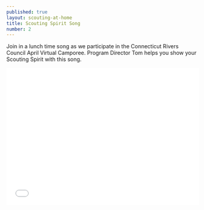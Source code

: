 ```yaml
---
published: true
layout: scouting-at-home
title: Scouting Spirit Song
number: 2
---
```


Join in a lunch time song as we participate in the Connecticut Rivers Council April Virtual Camporee. Program Director Tom helps you show your Scouting Spirit with this song.

<iframe style="max-width: 640px; width: 100%; height: 360px; border: none;" src="//www.youtube-nocookie.com/embed/o6fqPg3JSrk" allowfullscreen></iframe>

